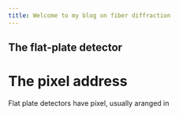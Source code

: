 ```yaml
---
title: Welcome to my blog on fiber diffraction
---
```

## The flat-plate detector
# The pixel address
Flat plate detectors have pixel, usually aranged in 

